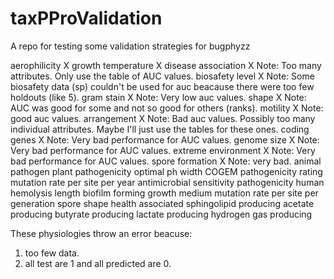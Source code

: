 # taxPProValidation

A repo for testing some validation strategies for bugphyzz

aerophilicity   X
growth temperature  X
disease association X   Note: Too many attributes. Only use the table of AUC values.
biosafety level X   Note: Some biosafety data (sp) couldn't be used for auc beacause there were too few holdouts (like 5).
gram stain X Note: Very low auc values.
shape   X   Note: AUC was good for some and not so good for others (ranks).
motility    X   Note: good auc values.
arrangement X   Note: Bad auc values. Possibly too many individual attributes. Maybe I'll just use the tables for these ones.
coding genes X Note: Very bad performance for AUC values.
genome size X Note: Very bad performance for AUC values.
extreme environment X   Note: Very bad performance for AUC values.
spore formation X Note: very bad.
animal pathogen
plant pathogenicity
optimal ph
width
COGEM pathogenicity rating
mutation rate per site per year
antimicrobial sensitivity
pathogenicity human
hemolysis
length
biofilm forming
growth medium
mutation rate per site per generation
spore shape
health associated
sphingolipid producing
acetate producing
butyrate producing
lactate producing
hydrogen gas producing



These physiologies throw an error beacuse:
1) too few data.
2) all test are 1 and all predicted are 0.

